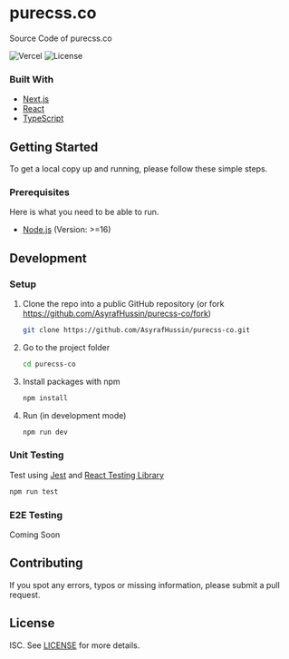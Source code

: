 # purecss.co

Source Code of purecss.co

![Vercel](https://vercelbadge.vercel.app/api/asyrafhussin/purecss-co)
![License](https://img.shields.io/badge/license-MIT-blue)

### Built With

- [Next.js](https://nextjs.org/)
- [React](https://reactjs.org/)
- [TypeScript](https://www.typescriptlang.org/)

## Getting Started

To get a local copy up and running, please follow these simple steps.

### Prerequisites

Here is what you need to be able to run.

- [Node.js](https://nodejs.org/) (Version: >=16)

## Development

### Setup

1. Clone the repo into a public GitHub repository (or fork https://github.com/AsyrafHussin/purecss-co/fork)

   ```sh
   git clone https://github.com/AsyrafHussin/purecss-co.git
   ```

2. Go to the project folder

   ```sh
   cd purecss-co
   ```

3. Install packages with npm

   ```sh
   npm install
   ```

4. Run (in development mode)

   ```sh
   npm run dev
   ```

### Unit Testing

Test using [Jest](https://jestjs.io) and [React Testing Library](https://testing-library.comjest)

```sh
npm run test
```

### E2E Testing

Coming Soon

## Contributing

If you spot any errors, typos or missing information, please submit a pull request.

## License

ISC. See [LICENSE](LICENSE) for more details.
